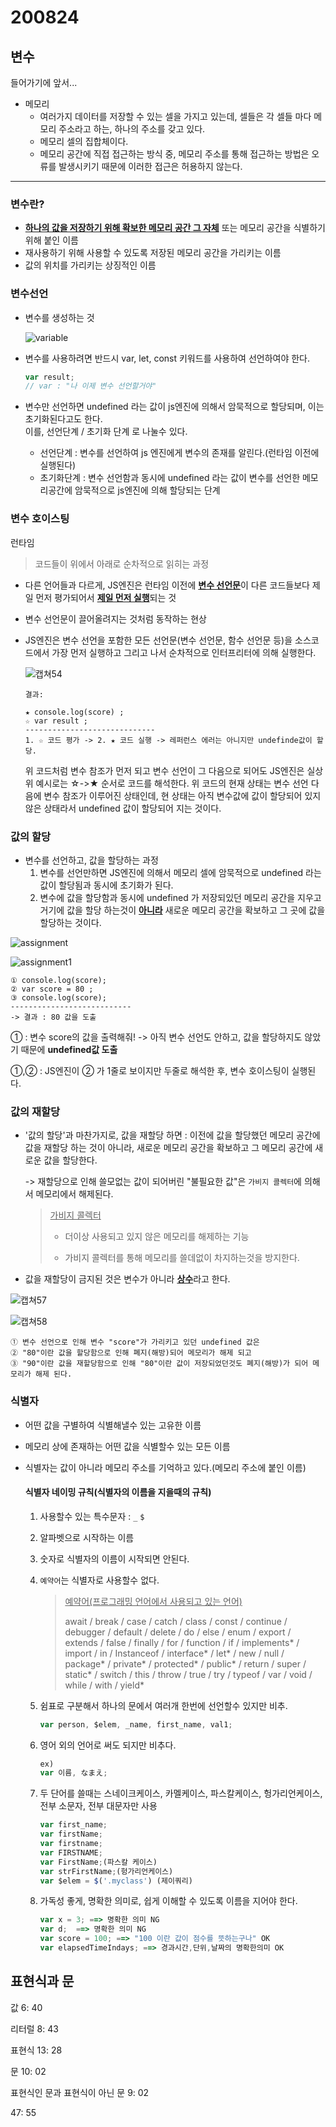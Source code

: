 # 200824

## 변수

들어가기에 앞서...

- 메모리
  - 여러가지 데이터를 저장할 수 있는 셀을 가지고 있는데, 셀들은 각 셀들 마다 메모리 주소라고 하는, 하나의 주소를 갖고 있다.
  - 메모리 셀의 집합체이다. 
  - 메모리 공간에 직접 접근하는 방식 중,  메모리 주소를 통해 접근하는 방법은 오류를 발생시키기 때문에 이러한 접근은 허용하지 않는다.

---

### 변수란?

- <u>**하나의 값을 저장하기 위해 확보한 메모리 공간 그 자체**</u> 또는 메모리 공간을 식별하기 위해 붙인 이름
- 재사용하기 위해 사용할 수 있도록 저장된 메모리 공간을 가리키는 이름
- 값의 위치를 가리키는 상징적인 이름

### 변수선언

- 변수를 생성하는 것

  ![variable](https://user-images.githubusercontent.com/62126380/91040634-89f8b380-e649-11ea-8327-66faf60a03ea.jpg)

- 변수를 사용하려면 반드시 var, let, const 키워드를 사용하여 선언하여야 한다.

  ```javascript
  var result;
  // var : "나 이제 변수 선언할거야"
  ```

- 변수만 선언하면 undefined 라는 값이 js엔진에 의해서 암묵적으로 할당되며, 이는 초기화된다고도 한다. <br>이를, 선언단계 / 초기화 단계 로 나눌수 있다. 
  - 선언단계 : 변수를 선언하여 js 엔진에게 변수의 존재를 알린다.(런타임 이전에 실행된다)
  - 초기화단계 : 변수 선언함과 동시에 undefined 라는 값이 변수를 선언한 메모리공간에 암묵적으로 js엔진에 의해 할당되는 단계 

### 변수 호이스팅

런타임

> 코드들이 위에서 아래로 순차적으로 읽히는 과정

- 다른 언어들과 다르게, JS엔진은 런타임 이전에 <u>**변수 선언문**</u>이 다른 코드들보다 제일 먼저 평가되어서 <u>**제일 먼저 실행**</u>되는 것

- 변수 선언문이 끌어올려지는 것처럼 동작하는 현상

- JS엔진은 변수 선언을 포함한 모든 선언문(변수 선언문, 함수 선언문 등)을 소스코드에서 가장 먼저 실행하고 그리고 나서 순차적으로 인터프리터에 의해 실행한다.

  ![캡쳐54](https://user-images.githubusercontent.com/62126380/80074138-b14c5080-8583-11ea-9c64-82ce3b4d5b45.PNG)  

  ```
  결과:
  
  ★ console.log(score) ;
  ☆ var result ;
  -----------------------------
  1. ☆ 코드 평가 -> 2. ★ 코드 실행 -> 레퍼런스 에러는 아니지만 undefinde값이 할당.
  ```

  위 코드처럼 변수 참조가 먼저 되고 변수 선언이 그 다음으로 되어도 JS엔진은 실상 위 예시로는 ☆->★ 순서로  코드를 해석한다. 
  위 코드의 현재 상태는 변수 선언 다음에 변수 참조가 이루어진 상태인데, 현 상태는 아직 변수값에 값이 할당되어
  있지 않은 상태라서 undefined 값이 할당되어 지는 것이다. 

### 값의 할당

- 변수를 선언하고, 값을 할당하는 과정 
  1. 변수를 선언만하면 JS엔진에 의해서 메모리 셀에 암묵적으로 undefined 라는 값이 할당됨과 동시에 초기화가 된다.
  2. 변수에 값을 할당함과 동시에  undefined 가 저장되있던 메모리 공간을 지우고 거기에 값을 할당 하는것이 <u>**아니라**</u> 새로운 메모리 공간을 확보하고 그 곳에 값을 할당하는 것이다. 

![assignment](https://user-images.githubusercontent.com/62126380/91051046-81f53f80-e65a-11ea-9de3-fba504eaab45.jpg)

![assignment1](https://user-images.githubusercontent.com/62126380/91051196-ba951900-e65a-11ea-8ba4-cea05fa3509a.jpg)

```
① console.log(score);
② var score = 80 ;
③ console.log(score);
---------------------------
-> 결과 : 80 값을 도출
```

① : 변수 score의 값을 출력해줘! -> 아직 변수 선언도 안하고, 값을 할당하지도 않았기 때문에 **undefined값 도출**

①,② : JS엔진이 ② 가 1줄로 보이지만 두줄로 해석한 후, 변수 호이스팅이 실행된다.

### 값의 재할당

- '값의 할당'과 마찬가지로, 값을 재할당 하면 : 이전에 값을 할당했던 메모리 공간에 값을 재할당 하는 것이 아니라, 새로운 메모리 공간을 확보하고 그 메모리 공간에 새로운 값을 할당한다.

  -> 재할당으로 인해 쓸모없는 값이 되어버린 "불필요한 값"은 `가비지 콜렉터`에 의해서 메모리에서 해제된다.

  > <u>가비지 콜렉터</u>
  >
  > - 더이상 사용되고 있지 않은 메모리를 해제하는 기능
  >
  > - 가비지 콜렉터를 통해 메모리를 쓸데없이 차지하는것을 방지한다.

- 값을 재할당이 금지된 것은 변수가 아니라 <u>**상수**</u>라고 한다.

![캡쳐57](https://user-images.githubusercontent.com/62126380/80106335-b1b10f80-85b4-11ea-961b-3724ed0a2991.PNG) 

![캡쳐58](https://user-images.githubusercontent.com/62126380/80107358-ef626800-85b5-11ea-8688-d809c7d08c48.PNG) 

```
① 변수 선언으로 인해 변수 "score"가 가리키고 있던 undefined 값은
② "80"이란 값을 할당함으로 인해 폐지(해방)되어 메모리가 해제 되고
③ "90"이란 값을 재할당함으로 인해 "80"이란 값이 저장되었던것도 폐지(해방)가 되어 메모리가 해제 된다.
```

### 식별자

- 어떤 값을 구별하여 식별해낼수 있는 고유한 이름

- 메모리 상에 존재하는 어떤 값을 식별할수 있는 모든 이름

- 식별자는 값이 아니라 메모리 주소를 기억하고 있다.(메모리 주소에 붙인 이름)

  #### 식별자 네이밍 규칙(식별자의 이름을 지을때의 규칙)

  1. 사용할수 있는 특수문자 : `_` `$`

  2. 알파벳으로 시작하는 이름

  3. 숫자로 식별자의 이름이 시작되면 안된다.

  4. `예약어`는 식별자로 사용할수 없다.

     > <u>예약어(프로그래밍 언어에서 사용되고 있는 언어)</u>
     >
     > await / break / case / catch / class / const / continue / debugger / default / delete / do / else / enum 
     > / export / extends / false / finally / for / function / if / implements* / import / in / Instanceof
     > / interface* / let* / new / null / package* / private* / protected* / public* / return / super 
     > / static* / switch / this / throw / true / try / typeof / var / void / while / with / yield*

  5. 쉼표로 구분해서 하나의 문에서 여러개 한번에 선언할수 있지만 비추.

     ```javascript
     var person, $elem, _name, first_name, val1;
     ```

  6. 영어 외의 언어로 써도 되지만 비추다. 

     ```javascript
     ex) 
     var 이름, なまえ;
     ```

  7. 두 단어를 쓸때는 스네이크케이스, 카멜케이스, 파스칼케이스, 헝가리언케이스, 전부 소문자, 전부 대문자만  사용 

     ```javascript
     var first_name;
     var firstName;
     var firstname;
     var FIRSTNAME;
     var FirstName;(파스칼 케이스)
     var strFirstName;(헝가리언케이스)
     var $elem = $('.myclass') (제이쿼리)
     ```

  8. 가독성 좋게, 명확한 의미로, 쉽게 이해할 수 있도록 이름을 지어야 한다.

     ```javascript
     var x = 3; ==> 명확한 의미 NG
     var d;  ==> 명확한 의미 NG
     var score = 100; ==> "100 이란 값이 점수를 뜻하는구나" OK
     var elapsedTimeIndays; ==> 경과시간,단위,날짜의 명확한의미 OK
     ```

     

## 표현식과 문

값 6: 40

리터럴 8: 43

표현식 13: 28

문 10: 02

표현식인 문과 표현식이 아닌 문 9: 02







47: 55